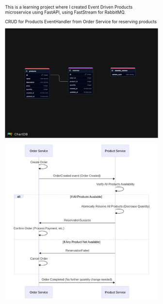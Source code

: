 This is a learning project where I created Event Driven Products microservice using FastAPI, using FastStream for RabbitMQ.


CRUD for Products
EventHandler from Order Service for reserving products


![image](products-db.png)




![image2](flow.jpg)

